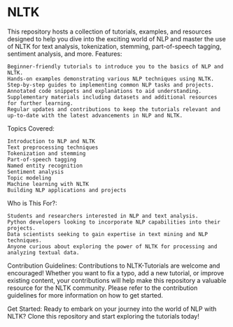 # NLTK
This repository hosts a collection of tutorials, examples, and resources designed to help you dive into the exciting world of NLP and master the use of NLTK for text analysis, tokenization, stemming, part-of-speech tagging, sentiment analysis, and more.
Features:

    Beginner-friendly tutorials to introduce you to the basics of NLP and NLTK.
    Hands-on examples demonstrating various NLP techniques using NLTK.
    Step-by-step guides to implementing common NLP tasks and projects.
    Annotated code snippets and explanations to aid understanding.
    Supplementary materials including datasets and additional resources for further learning.
    Regular updates and contributions to keep the tutorials relevant and up-to-date with the latest advancements in NLP and NLTK.

Topics Covered:

    Introduction to NLP and NLTK
    Text preprocessing techniques
    Tokenization and stemming
    Part-of-speech tagging
    Named entity recognition
    Sentiment analysis
    Topic modeling
    Machine learning with NLTK
    Building NLP applications and projects

Who is This For?:

    Students and researchers interested in NLP and text analysis.
    Python developers looking to incorporate NLP capabilities into their projects.
    Data scientists seeking to gain expertise in text mining and NLP techniques.
    Anyone curious about exploring the power of NLTK for processing and analyzing textual data.

Contribution Guidelines:
Contributions to NLTK-Tutorials are welcome and encouraged! Whether you want to fix a typo, add a new tutorial, or improve existing content, your contributions will help make this repository a valuable resource for the NLTK community. Please refer to the contribution guidelines for more information on how to get started.

Get Started:
Ready to embark on your journey into the world of NLP with NLTK? Clone this repository and start exploring the tutorials today!
